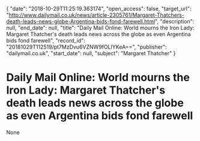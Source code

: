 {
  "date": "2018-10-29T11:25:19.363174", 
  "open_access": false, 
  "target_url": "http://www.dailymail.co.uk/news/article-2305761/Margaret-Thatchers-death-leads-news-globe-Argentina-bids-fond-farewell.html", 
  "description": null, 
  "end_date": null, 
  "title": "Daily Mail Online: World mourns the Iron Lady: Margaret Thatcher's death leads news across the globe as even Argentina bids fond farewell", 
  "record_id": "20181029T112519/pt7MzDvu6VZNW9fOLIYKeA==", 
  "publisher": "dailymail.co.uk", 
  "start_date": null, 
  "subject": "Margaret Thatcher"
}

# Daily Mail Online: World mourns the Iron Lady: Margaret Thatcher's death leads news across the globe as even Argentina bids fond farewell

None